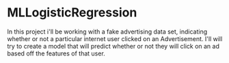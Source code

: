 # MLLogisticRegression
In this project i'll be working with a fake advertising data set, indicating whether or not a particular internet user clicked on an Advertisement. I'll will try to create a model that will predict whether or not they will click on an ad based off the features of that user.

